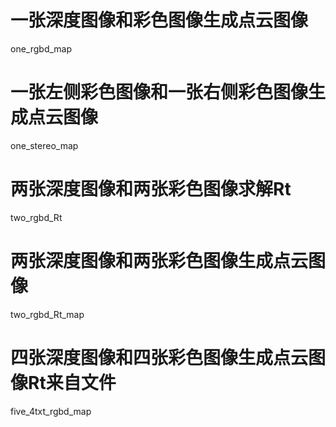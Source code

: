 # 一张深度图像和彩色图像生成点云图像
one_rgbd_map

# 一张左侧彩色图像和一张右侧彩色图像生成点云图像
one_stereo_map

# 两张深度图像和两张彩色图像求解**Rt**
two_rgbd_Rt

# 两张深度图像和两张彩色图像生成点云图像
two_rgbd_Rt_map

# 四张深度图像和四张彩色图像生成点云图像**Rt**来自文件
five_4txt_rgbd_map